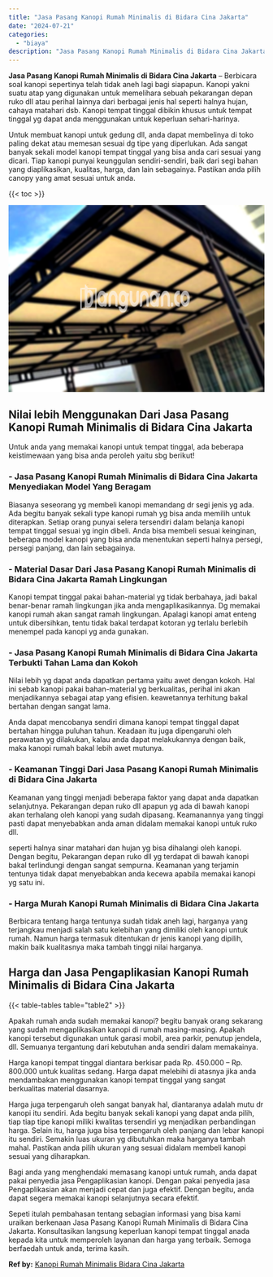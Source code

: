 ```yaml
---
title: "Jasa Pasang Kanopi Rumah Minimalis di Bidara Cina Jakarta"
date: "2024-07-21"
categories: 
  - "biaya"
description: "Jasa Pasang Kanopi Rumah Minimalis di Bidara Cina Jakarta. Sepeti itulah pembahasan tentang sebagian informasi yang bisa kami uraikan berkenaan Jasa Pasang K..."
---
```


**Jasa Pasang Kanopi Rumah Minimalis di Bidara Cina Jakarta** – Berbicara soal kanopi sepertinya telah tidak aneh lagi bagi siapapun. Kanopi yakni suatu atap yang digunakan untuk memelihara sebuah pekarangan depan ruko dll atau perihal lainnya dari berbagai jenis hal seperti halnya hujan, cahaya matahari dsb. Kanopi tempat tinggal dibikin khusus untuk tempat tinggal yg dapat anda menggunakan untuk keperluan sehari-harinya.

Untuk membuat kanopi untuk gedung dll, anda dapat membelinya di toko paling dekat atau memesan sesuai dg tipe yang diperlukan. Ada sangat banyak sekali model kanopi tempat tinggal yang bisa anda cari sesuai yang dicari. Tiap kanopi punyai keunggulan sendiri-sendiri, baik dari segi bahan yang diaplikasikan, kualitas, harga, dan lain sebagainya. Pastikan anda pilih canopy yang amat sesuai untuk anda.

{{< toc >}}

![Jasa Pasang Kanopi Rumah Minimalis di Bidara Cina Jakarta](/images/harga-kanopi-minimalis-30.png)

## Nilai lebih Menggunakan Dari Jasa Pasang Kanopi Rumah Minimalis di Bidara Cina Jakarta

Untuk anda yang memakai kanopi untuk tempat tinggal, ada beberapa keistimewaan yang bisa anda peroleh yaitu sbg berikut!

### \- Jasa Pasang Kanopi Rumah Minimalis di Bidara Cina Jakarta Menyediakan Model Yang Beragam

Biasanya seseorang yg membeli kanopi memandang dr segi jenis yg ada. Ada begitu banyak sekali type kanopi rumah yg bisa anda memilih untuk diterapkan. Setiap orang punyai selera tersendiri dalam belanja kanopi tempat tinggal sesuai yg ingin dibeli. Anda bisa membeli sesuai keinginan, beberapa model kanopi yang bisa anda menentukan seperti halnya persegi, persegi panjang, dan lain sebagainya.

### \- Material Dasar Dari Jasa Pasang Kanopi Rumah Minimalis di Bidara Cina Jakarta Ramah Lingkungan

Kanopi tempat tinggal pakai bahan-material yg tidak berbahaya, jadi bakal benar-benar ramah lingkungan jika anda mengaplikasikannya. Dg memakai kanopi rumah akan sangat ramah lingkungan. Apalagi kanopi amat enteng untuk dibersihkan, tentu tidak bakal terdapat kotoran yg terlalu berlebih menempel pada kanopi yg anda gunakan.

### \- Jasa Pasang Kanopi Rumah Minimalis di Bidara Cina Jakarta Terbukti Tahan Lama dan Kokoh

Nilai lebih yg dapat anda dapatkan pertama yaitu awet dengan kokoh. Hal ini sebab kanopi pakai bahan-material yg berkualitas, perihal ini akan menjadikannya sebagai atap yang efisien. keawetannya terhitung bakal bertahan dengan sangat lama.

Anda dapat mencobanya sendiri dimana kanopi tempat tinggal dapat bertahan hingga puluhan tahun. Keadaan itu juga dipengaruhi oleh perawatan yg dilakukan, kalau anda dapat melakukannya dengan baik, maka kanopi rumah bakal lebih awet mutunya.

### \- Keamanan Tinggi Dari Jasa Pasang Kanopi Rumah Minimalis di Bidara Cina Jakarta

Keamanan yang tinggi menjadi beberapa faktor yang dapat anda dapatkan selanjutnya. Pekarangan depan ruko dll apapun yg ada di bawah kanopi akan terhalang oleh kanopi yang sudah dipasang. Keamanannya yang tinggi pasti dapat menyebabkan anda aman didalam memakai kanopi untuk ruko dll.

seperti halnya sinar matahari dan hujan yg bisa dihalangi oleh kanopi. Dengan begitu, Pekarangan depan ruko dll yg terdapat di bawah kanopi bakal terlindungi dengan sangat sempurna. Keamanan yang terjamin tentunya tidak dapat menyebabkan anda kecewa apabila memakai kanopi yg satu ini.

### \- Harga Murah Kanopi Rumah Minimalis di Bidara Cina Jakarta

Berbicara tentang harga tentunya sudah tidak aneh lagi, harganya yang terjangkau menjadi salah satu kelebihan yang dimiliki oleh kanopi untuk rumah. Namun harga termasuk ditentukan dr jenis kanopi yang dipilih, makin baik kualitasnya maka tambah tinggi nilai harganya.

## Harga dan Jasa Pengaplikasian Kanopi Rumah Minimalis di Bidara Cina Jakarta

{{< table-tables table="table2" >}}

Apakah rumah anda sudah memakai kanopi? begitu banyak orang sekarang yang sudah mengaplikasikan kanopi di rumah masing-masing. Apakah kanopi tersebut digunakan untuk garasi mobil, area parkir, penutup jendela, dll. Semuanya tergantung dari kebutuhan anda sendiri dalam memakainya.

Harga kanopi tempat tinggal diantara berkisar pada Rp. 450.000 – Rp. 800.000 untuk kualitas sedang. Harga dapat melebihi di atasnya jika anda mendambakan menggunakan kanopi tempat tinggal yang sangat berkualitas material dasarnya.

Harga juga terpengaruh oleh sangat banyak hal, diantaranya adalah mutu dr kanopi itu sendiri. Ada begitu banyak sekali kanopi yang dapat anda pilih, tiap tiap tipe kanopi miliki kwalitas tersendiri yg menjadikan perbandingan harga. Selain itu, harga juga bisa terpengaruh oleh panjang dan lebar kanopi itu sendiri. Semakin luas ukuran yg dibutuhkan maka harganya tambah mahal. Pastikan anda pilih ukuran yang sesuai didalam membeli kanopi sesuai yang diharapkan.

Bagi anda yang menghendaki memasang kanopi untuk rumah, anda dapat pakai penyedia jasa Pengaplikasian kanopi. Dengan pakai penyedia jasa Pengaplikasian akan menjadi cepat dan juga efektif. Dengan begitu, anda dapat segera memakai kanopi selanjutnya secara efektif.

Sepeti itulah pembahasan tentang sebagian informasi yang bisa kami uraikan berkenaan Jasa Pasang Kanopi Rumah Minimalis di Bidara Cina Jakarta. Konsultasikan langsung keperluan kanopi tempat tinggal anada kepada kita untuk memperoleh layanan dan harga yang terbaik. Semoga berfaedah untuk anda, terima kasih.

**Ref by:**  [Kanopi Rumah Minimalis Bidara Cina Jakarta](https://id.wikipedia.org/wiki/Kanopi)
